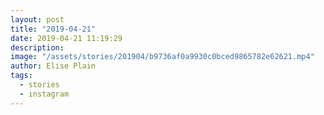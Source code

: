 ```yaml
---
layout: post
title: "2019-04-21"
date: 2019-04-21 11:19:29
description: 
image: "/assets/stories/201904/b9736af0a9930c0bced9865782e62621.mp4"
author: Elise Plain
tags: 
  - stories
  - instagram
---
```



<p></p>
